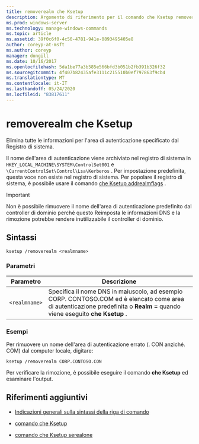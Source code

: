 ```yaml
---
title: removerealm che Ksetup
description: Argomento di riferimento per il comando che Ksetup removerealm, che consente di eliminare tutte le informazioni per l'area di autenticazione specificata dal registro di sistema.
ms.prod: windows-server
ms.technology: manage-windows-commands
ms.topic: article
ms.assetid: 39f0c6f0-4c50-4781-941e-0893495405e8
author: coreyp-at-msft
ms.author: coreyp
manager: dongill
ms.date: 10/16/2017
ms.openlocfilehash: 5da1be77a3b585e566bfd3b051b2fb391b326f32
ms.sourcegitcommit: 4f407b82435afe3111c215510b0ef797863f9cb4
ms.translationtype: MT
ms.contentlocale: it-IT
ms.lasthandoff: 05/24/2020
ms.locfileid: "83817611"
---
```

# <a name="ksetup-removerealm"></a>removerealm che Ksetup

Elimina tutte le informazioni per l'area di autenticazione specificato dal Registro di sistema.

Il nome dell'area di autenticazione viene archiviato nel registro di sistema in `HKEY_LOCAL_MACHINE\SYSTEM\ControlSet001` e `\CurrentControlSet\Control\Lsa\Kerberos` . Per impostazione predefinita, questa voce non esiste nel registro di sistema. Per popolare il registro di sistema, è possibile usare il comando [che Ksetup addrealmflags](ksetup-addrealmflags.md) .

> [!IMPORTANT]
> Non è possibile rimuovere il nome dell'area di autenticazione predefinito dal controller di dominio perché questo Reimposta le informazioni DNS e la rimozione potrebbe rendere inutilizzabile il controller di dominio.

## <a name="syntax"></a>Sintassi

```
ksetup /removerealm <realmname>
```
### <a name="parameters"></a>Parametri

| Parametro | Descrizione |
| --------- | ----------- |
| `<realmname>` | Specifica il nome DNS in maiuscolo, ad esempio CORP. CONTOSO.COM ed è elencato come area di autenticazione predefinita o **Realm =** quando viene eseguito **che Ksetup** . |

### <a name="examples"></a>Esempi

Per rimuovere un nome dell'area di autenticazione errato (. CON anziché. COM) dal computer locale, digitare:
```
ksetup /removerealm CORP.CONTOSO.CON
```

Per verificare la rimozione, è possibile eseguire il comando **che Ksetup** ed esaminare l'output.

## <a name="additional-references"></a>Riferimenti aggiuntivi

- [Indicazioni generali sulla sintassi della riga di comando](command-line-syntax-key.md)

- [comando che Ksetup](ksetup.md)

- [comando che Ksetup serealone](ksetup-setrealm.md)
